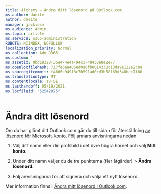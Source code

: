 ```yaml
---
title: Alchemy – Ändra ditt lösenord på Outlook.com
ms.author: daeite
author: daeite
manager: jackiesm
ms.audience: Admin
ms.topic: article
ms.service: o365-administration
ROBOTS: NOINDEX, NOFOLLOW
localization_priority: Normal
ms.collection: Adm_O365
ms.custom: ''
ms.assetid: 0bd18328-35e4-4e4a-94c3-48430e8e2e77
ms.openlocfilehash: 717fe6aa486ed0a6fb0014338c13da9e122e2c8a
ms.sourcegitcommit: f4866e94918c7b591ad0cd3b58169d340bcc7f00
ms.translationtype: MT
ms.contentlocale: sv-SE
ms.lasthandoff: 05/19/2021
ms.locfileid: "52542875"
---
```

# <a name="change-your-password"></a>Ändra ditt lösenord

Om du har glömt ditt Outlook.com går du till sidan för återställning [av lösenord för Microsoft-konto.](https://go.microsoft.com/fwlink/p/?linkid=841909) Följ annars anvisningarna nedan.
  
1. Välj ditt namn eller din profilbild i det övre högra hörnet och välj **Mitt konto**. 
    
2. Under ditt namn väljer du de tre punkterna (fler åtgärder) > **Ändra lösenord.** 
    
3. Följ anvisningarna för att signera och välja ett nytt lösenord. 
    
Mer information finns i [Ändra mitt lösenord i Outlook.com](https://support.office.com/article/2138d690-811c-4545-b2f3-e4dbe80c9735.aspx).
  

